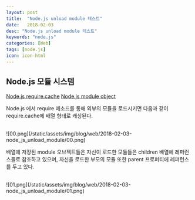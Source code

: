 ```yaml
---
layout: post
title:  "Node.js unload module 테스트"
date:   2018-02-03
desc: "Node.js unload module 테스트"
keywords: "node.js"
categories: [Web]
tags: [node.js]
icon: icon-html
---
```


## Node.js 모듈 시스템

[Node.js require.cache](https://nodejs.org/api/modules.html#modules_require_cache)
[Node.js module object](https://nodejs.org/api/modules.html#modules_the_module_object)

Node.js 에서 require 메소드를 통해 외부의 모듈을 로드시키면 다음과 같이 require.cache에 배열 형태로 캐싱된다.

<br>
![00.png](/static/assets/img/blog/web/2018-02-03-node_js_unload_module/00.png)

배열에 저장된 module 오브젝트들은 자신이 로드한 모듈들은 children 배열에 레퍼런스들로 참조하고 있으며, 자신을 로드한 부모의 모듈 또한 parent 프로퍼티에 레퍼런스를 두고 있다.

<br>
![01.png](/static/assets/img/blog/web/2018-02-03-node_js_unload_module/01.png)

